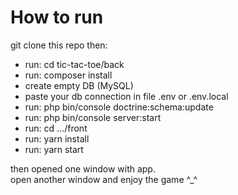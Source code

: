 <h1><a id="How_to_run_0"></a>How to run</h1>
<p>git clone this repo then:</p>
<ul>
<li>run: cd tic-tac-toe/back</li>
<li>run: composer install</li>
<li>create empty DB (MySQL)</li>
<li>paste your db connection in file .env or .env.local</li>
<li>run: php bin/console doctrine:schema:update</li>
<li>run: php bin/console server:start</li>
<li>run: cd …/front</li>
<li>run: yarn install</li>
<li>run: yarn start</li>
</ul>
<p>then opened one window with app.<br>
open another window and enjoy the game ^_^ </p>